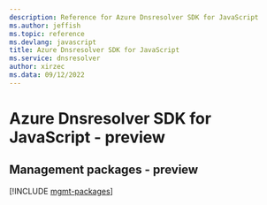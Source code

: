```yaml
---
description: Reference for Azure Dnsresolver SDK for JavaScript
ms.author: jeffish
ms.topic: reference
ms.devlang: javascript
title: Azure Dnsresolver SDK for JavaScript
ms.service: dnsresolver
author: xirzec
ms.data: 09/12/2022
---
```

# Azure Dnsresolver SDK for JavaScript - preview

## Management packages - preview
[!INCLUDE [mgmt-packages](dnsresolver-mgmt-index.md)]